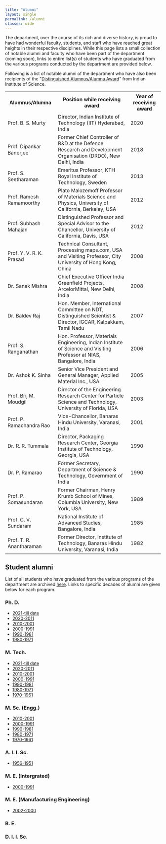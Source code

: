 ```yaml
---
title: "Alumni"
layout: single
permalink: /alumni
classes: wide
---
```

<p>
The department, over the course of its rich and diverse history, is proud to have had wonderful faculty, students, and staff who have reached great heights in their respective disciplines. While this page lists a small collection of notable alumni and faculty who have been part of the department (coming soon), links to entire list(s) of students who have graduated from the various programs conducted by the department are provided below. 
</p>
Following is a list of notable alumni of the department who have also been recipients of the "<a href="https://www.iisc.ac.in/about/awards/iisc-distinguished-alumnusalumna-award-given-by-the-iisc-alumni-association/" target="_blank">Distinguished Alumnus/Alumna Award</a>" from Indian Institute of Science.
<br>
<table>
<tbody>
<tr>
<th>Alumnus/Alumna</th>
<th>Position while receiving award</th>
<th>Year of receiving award</th>
</tr>
<tr>
<td>Prof. B. S. Murty</td> 
<td>Director, Indian Institute of Technology (IIT) Hyderabad, India</td>
<td>2020</td>
</tr>
<tr>
<td>Prof. Dipankar Banerjee</td> 
<td>Former Chief Controller of R&amp;D at the Defence Research and Development Organisation (DRDO), New Delhi, India</td>
<td>2018</td>
</tr>
<tr>
<td>Prof. S. Seetharaman</td>
<td>Emeritus Professor, KTH Royal Institute of Technology, Sweden</td>
<td>2013</td>
</tr>
<tr>
<td>Prof. Ramesh Ramamoorthy </td> 
<td>Plato Malozemoff Professor of Materials Science and Physics, University of California, Berkeley, USA </td>
<td>2012</td>
</tr>
<tr>
<td>Prof. Subhash Mahajan</td> 
<td>Distinguished Professor and Special Advisor to the Chancellor, University of California, Davis, USA</td>
<td>2012</td>
</tr>
<tr>
<td>Prof. Y. V. R. K. Prasad</td> 
<td>Technical Consultant, Processing maps.com, USA and Visiting Professor, City University of Hong Kong, China</td>
<td>2008</td>
</tr>
<tr>
<td>Dr. Sanak Mishra</td> 
<td>Chief Executive Officer India Greenfield Projects, ArcelorMittal, New Delhi, India</td>
<td>2008</td>
</tr>
<tr>
<td>Dr. Baldev Raj</td> 
<td>Hon. Member, International Committee on NDT, Distinguished Scientist & Director, IGCAR, Kalpakkam, Tamil Nadu</td>
<td>2007</td>
</tr>
<tr>
<td>Prof. S. Ranganathan </td> 
<td>Hon. Professor, Materials Engineering, Indian Institute of Science and Visiting Professor at NIAS, Bangalore, India</td>
<td>2006</td>
</tr>
<tr>
<td>Dr. Ashok K. Sinha</td> 
<td>Senior Vice President and General Manager, Applied Material Inc., USA</td>
<td>2005</td>
</tr>
<tr>
<td>Prof. Brij M. Moudgil</td> 
<td>Director of the Engineering Research Center for Particle Science and Technology, University of Florida, USA</td>
<td>2003</td>
</tr>
<tr>
<td>Prof. P. Ramachandra Rao</td> 
<td>Vice-Chancellor, Banaras Hindu University, Varanasi, India</td>
<td>2001</td>
</tr>
<tr>
<td>Dr. R. R. Tummala </td> 
<td>Director, Packaging Research Center, Georgia Institute of Technology, Georgia, USA</td>
<td>1990</td>
</tr>
<tr>
<td>Dr. P. Ramarao</td> 
<td>Former Secretary, Department of Science &amp; Technology, Government of India</td>
<td>1990</td>
</tr>
<tr>
<td>Prof. P. Somasundaran</td> 
<td>Former Chairman, Henry Krumb School of Mines, Columbia University, New York, USA</td>
<td>1989</td>
</tr>
<tr>
<td>Prof. C. V. Sundaram</td> 
<td>National Institute of Advanced Studies, Bangalore, India</td>
<td>1985</td>
</tr>
<tr>
<td>Prof. T. R. Anantharaman</td> 
<td>Former Director, Institute of Technology, Banaras Hindu University, Varanasi, India</td>
<td>1982</td>
</tr>
</tbody>
</table>

## Student alumni
List of all students who have graduated from the various programs of the department are archived <a href="{{ site.baseurl }}/alumni-archive">here</a>. Links to specific decades of alumni are given below for each program.

### Ph. D.
<ul>
<li><a href="{{ site.baseurl }}/alumni-archive#2021-till date">2021-till date</a></li>
<li><a href="{{ site.baseurl }}/alumni-archive#2020-2011">2020-2011</a></li>
<li><a href="{{ site.baseurl }}/alumni-archive#2010-2001">2010-2001</a></li>
<li><a href="{{ site.baseurl }}/alumni-archive#2000-1991">2000-1991</a></li>
<li><a href="{{ site.baseurl }}/alumni-archive#1990-1981">1990-1981</a></li>
<li><a href="{{ site.baseurl }}/alumni-archive#1980-1971">1980-1971</a></li>
</ul>

### M. Tech.
<ul>
<li><a href="{{ site.baseurl }}/alumni-archive#2021-till date">2021-till date</a></li>
<li><a href="{{ site.baseurl }}/alumni-archive#2020-2011">2020-2011</a></li>
<li><a href="{{ site.baseurl }}/alumni-archive#2010-2001-1">2010-2001</a></li>
<li><a href="{{ site.baseurl }}/alumni-archive#2000-1991-1">2000-1991</a></li>
<li><a href="{{ site.baseurl }}/alumni-archive#1990-1981-1">1990-1981</a></li>
<li><a href="{{ site.baseurl }}/alumni-archive#1980-1971-1">1980-1971</a></li>
<li><a href="{{ site.baseurl }}/alumni-archive#1970-1961">1970-1961</a></li>
</ul>

### M. Sc. (Engg.)
<ul>
<li><a href="{{ site.baseurl }}/alumni-archive#2010-2001-2">2010-2001</a></li>
<li><a href="{{ site.baseurl }}/alumni-archive#2000-1991-2">2000-1991</a></li>
<li><a href="{{ site.baseurl }}/alumni-archive#1990-1981-2">1990-1981</a></li>
<li><a href="{{ site.baseurl }}/alumni-archive#1980-1971-2">1980-1971</a></li>
<li><a href="{{ site.baseurl }}/alumni-archive#1970-1961-1">1970-1961</a></li>
</ul>

### A. I. I. Sc.
<ul>
<li><a href="{{ site.baseurl }}/alumni-archive#1956-1951">1956-1951</a></li>
</ul>

### M. E. (Intergrated)
<ul>
<li><a href="{{ site.baseurl }}/alumni-archive#2000-1991-3">2000-1991</a></li>
</ul>

### M. E. (Manufacturing Engineering)
<ul>
<li><a href="{{ site.baseurl }}/alumni-archive#2002-2000">2002-2000</a></li>
</ul>

### B. E.

### D. I. I. Sc.
